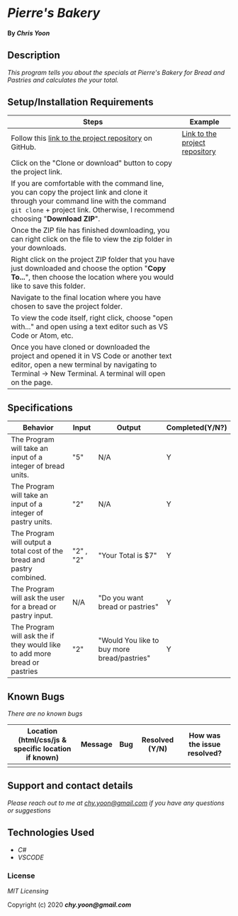 # _Pierre's Bakery_

#### By _**Chris Yoon**_

## Description
_This program tells you about the specials at Pierre's Bakery for Bread and Pastries and calculates the your total._

## Setup/Installation Requirements

| Steps | Example |
| -------- | ----- |
| Follow this [link to the project repository](https://github.com/chyoon2/Bakery-project) on GitHub.   |  [Link to the project repository](https://github.com/chyoon2/Bakery-project)  |    
| Click on the "Clone or download" button to copy the project link.   |      |   
| If you are comfortable with the command line, you can copy the project link and clone it through your command line with the command `git clone` + project link. Otherwise, I recommend choosing "**Download ZIP**".   |    |   
|  Once the ZIP file has finished downloading, you can right click on the file to view the zip folder in your downloads.   |     |   
| Right click on the project ZIP folder that you have just downloaded and choose the option "**Copy To...**", then choose the location where you would like to save this folder.    |     |   
| Navigate to the final location where you have chosen to save the project folder.   |    |   
| To view the code itself, right click, choose "open with..." and open using a text editor such as VS Code or Atom, etc.   |     |
|  Once you have cloned or downloaded the project and opened it in VS Code or another text editor, open a new terminal by navigating to Terminal -> New Terminal. A terminal will open on the page.  |

## Specifications

| Behavior | Input | Output |  Completed(Y/N?)  | 
| -------- | ----- | ------ | -------- |
|   The Program will take an input of a integer of bread units.   |   "5"   |   N/A   |    Y   |
|    The Program will take an input of a integer of pastry units.   |   "2"    |     N/A    |    Y   |
| The Program will output a total cost of the bread and pastry combined. | "2" , "2" | "Your Total is $7" | Y |
| The Program will ask the user for a bread or pastry input.| N/A |  "Do you want bread or pastries"   |   Y   |
| The Program will ask the if they would like to add more bread or pastries | "2" | "Would You like to buy more bread/pastries" |   Y   |

## Known Bugs
_There are no known bugs_

| Location (html/css/js & specific location if known) |  Message  | Bug | Resolved (Y/N) |  How was the issue resolved?  |
| ------- | ----- | ------ | ------ | --------- |
|  |  |  |  |  |

## Support and contact details

_Please reach out to me at chy.yoon@gmail.com if you have any questions or suggestions_

## Technologies Used

* _C#_
* _VSCODE_

### License

*MIT Licensing*

Copyright (c) 2020 **_chy.yoon@gmail.com_**